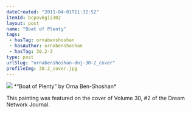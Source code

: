 ```yaml
---
dateCreated: "2011-04-01T11:32:52"
itemId: bcpov6gii302
layout: post
name: "Boat of Plenty"
tags:
 - hasTag: ornabenshoshan
 - hasAuthor: ornabenshoshan
 - hasTag: 30.2-3
type: post
urlSlug: "ornabenshoshan-dnj-30-2_cover"
profileImg: 30.2_cover.jpg
---
```


<img src="../images/30.2_cover.jpg" width="auto" height="auto"/>
*“Boat of Plenty” by Orna Ben-Shoshan*

This painting was featured on the cover of Volume 30, #2 of the Dream Network Journal.